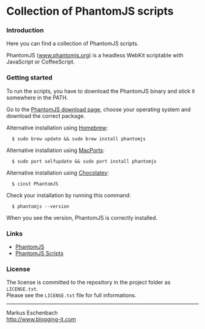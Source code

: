 Collection of PhantomJS scripts
====================================

### Introduction

Here you can find a collection of PhantomJS scripts.

PhantomJS (www.phantomjs.org) is a headless WebKit scriptable with JavaScript or CoffeeScript.


### Getting started

To run the scripts, you have to download the PhantomJS binary and stick it somewhere in the PATH.

Go to the [PhantomJS download page](http://www.phantomjs.org/download.html), choose your operating system and download the correct package.


Alternative installation using [Homebrew](http://brew.sh):
```
  $ sudo brew update && sudo brew install phantomjs
```


Alternative installation using [MacPorts](https://www.macports.org):
```
  $ sudo port selfupdate && sudo port install phantomjs
```


Alternative installation using [Chocolatey](https://www.chocolatey.org):
```
  $ cinst PhantomJS
```


Check your installation by running this command:

```
  $ phantomjs --version
```

When you see the version, PhantomJS is correctly installed.



### Links

* [PhantomJS](http://www.phantomjs.org)
* [PhantomJS Scripts](www.blogging-it.com/programmierung/javascript/phantomjs)


### License
The license is committed to the repository in the project folder as `LICENSE.txt`.  
Please see the `LICENSE.txt` file for full informations.


----------------------------------

Markus Eschenbach  
http://www.blogging-it.com
